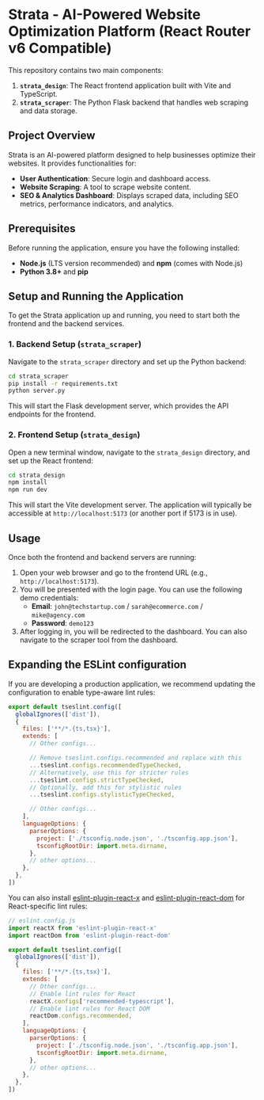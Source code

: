 # Strata - AI-Powered Website Optimization Platform (React Router v6 Compatible)

This repository contains two main components:

1.  **`strata_design`**: The React frontend application built with Vite and TypeScript.
2.  **`strata_scraper`**: The Python Flask backend that handles web scraping and data storage.

## Project Overview

Strata is an AI-powered platform designed to help businesses optimize their websites. It provides functionalities for:

*   **User Authentication**: Secure login and dashboard access.
*   **Website Scraping**: A tool to scrape website content.
*   **SEO & Analytics Dashboard**: Displays scraped data, including SEO metrics, performance indicators, and analytics.

## Prerequisites

Before running the application, ensure you have the following installed:

*   **Node.js** (LTS version recommended) and **npm** (comes with Node.js)
*   **Python 3.8+** and **pip**

## Setup and Running the Application

To get the Strata application up and running, you need to start both the frontend and the backend services.

### 1. Backend Setup (`strata_scraper`)

Navigate to the `strata_scraper` directory and set up the Python backend:

```bash
cd strata_scraper
pip install -r requirements.txt
python server.py
```

This will start the Flask development server, which provides the API endpoints for the frontend.

### 2. Frontend Setup (`strata_design`)

Open a new terminal window, navigate to the `strata_design` directory, and set up the React frontend:

```bash
cd strata_design
npm install
npm run dev
```

This will start the Vite development server. The application will typically be accessible at `http://localhost:5173` (or another port if 5173 is in use).

## Usage

Once both the frontend and backend servers are running:

1.  Open your web browser and go to the frontend URL (e.g., `http://localhost:5173`).
2.  You will be presented with the login page. You can use the following demo credentials:
    *   **Email**: `john@techstartup.com` / `sarah@ecommerce.com` / `mike@agency.com`
    *   **Password**: `demo123`
3.  After logging in, you will be redirected to the dashboard. You can also navigate to the scraper tool from the dashboard.

## Expanding the ESLint configuration

If you are developing a production application, we recommend updating the configuration to enable type-aware lint rules:

```js
export default tseslint.config([
  globalIgnores(['dist']),
  {
    files: ['**/*.{ts,tsx}'],
    extends: [
      // Other configs...

      // Remove tseslint.configs.recommended and replace with this
      ...tseslint.configs.recommendedTypeChecked,
      // Alternatively, use this for stricter rules
      ...tseslint.configs.strictTypeChecked,
      // Optionally, add this for stylistic rules
      ...tseslint.configs.stylisticTypeChecked,

      // Other configs...
    ],
    languageOptions: {
      parserOptions: {
        project: ['./tsconfig.node.json', './tsconfig.app.json'],
        tsconfigRootDir: import.meta.dirname,
      },
      // other options...
    },
  },
])
```

You can also install [eslint-plugin-react-x](https://github.com/Rel1cx/eslint-react/tree/main/packages/plugins/eslint-plugin-react-x) and [eslint-plugin-react-dom](https://github.com/Rel1cx/eslint-react/tree/main/packages/plugins/eslint-plugin-react-dom) for React-specific lint rules:

```js
// eslint.config.js
import reactX from 'eslint-plugin-react-x'
import reactDom from 'eslint-plugin-react-dom'

export default tseslint.config([
  globalIgnores(['dist']),
  {
    files: ['**/*.{ts,tsx}'],
    extends: [
      // Other configs...
      // Enable lint rules for React
      reactX.configs['recommended-typescript'],
      // Enable lint rules for React DOM
      reactDom.configs.recommended,
    ],
    languageOptions: {
      parserOptions: {
        project: ['./tsconfig.node.json', './tsconfig.app.json'],
        tsconfigRootDir: import.meta.dirname,
      },
      // other options...
    },
  },
])
```
